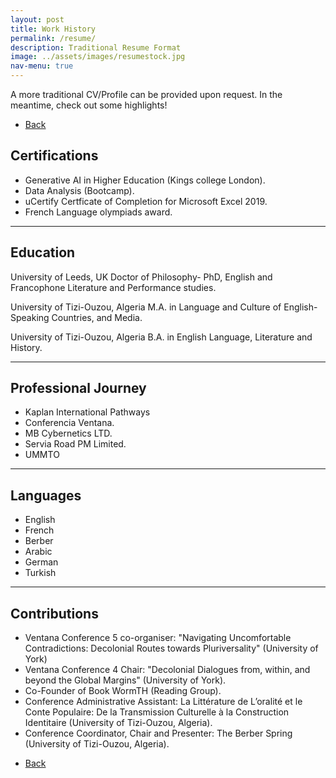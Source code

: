 ```yaml
---
layout: post
title: Work History
permalink: /resume/
description: Traditional Resume Format
image: ../assets/images/resumestock.jpg
nav-menu: true
---
```

A more traditional CV/Profile can be provided upon request. In the meantime, check out some highlights! 

<ul class="actions">
<li><a href="/" class="button next scrolly">Back</a></li>
</ul>

## Certifications
- Generative AI in Higher Education (Kings college London).
- Data Analysis (Bootcamp).
- uCertify Certficate of Completion for Microsoft Excel 2019.
- French Language olympiads award. 


<hr class="major" />

## Education

University of Leeds, UK
Doctor of Philosophy- PhD, English and Francophone Literature and Performance studies.

University of Tizi-Ouzou, Algeria
M.A. in Language and Culture of English-Speaking Countries, and Media.

University of Tizi-Ouzou, Algeria
B.A. in English Language, Literature and History.
 
 <hr class="major" />

## Professional Journey
- Kaplan International Pathways
- Conferencia Ventana.
- MB Cybernetics LTD.
- Servia Road PM Limited.
- UMMTO


<hr class="major" />

## Languages

- English
- French
- Berber
- Arabic
- German
- Turkish

<hr class="major" />

## Contributions
- Ventana Conference 5 co-organiser: "Navigating Uncomfortable Contradictions: Decolonial Routes towards Pluriversality" (University of York)
- Ventana Conference 4 Chair: "Decolonial Dialogues from, within, and beyond the Global Margins" (University of York).
- Co-Founder of Book WormTH (Reading Group).
- Conference Administrative Assistant: La Littérature de L’oralité et le Conte Populaire: De la Transmission Culturelle à la Construction Identitaire (University of Tizi-Ouzou, Algeria). 
- Conference Coordinator, Chair and Presenter: The Berber Spring (University of Tizi-Ouzou, Algeria). 



<ul class="actions">
<li><a href="/" class="button next scrolly">Back</a></li>
</ul>
